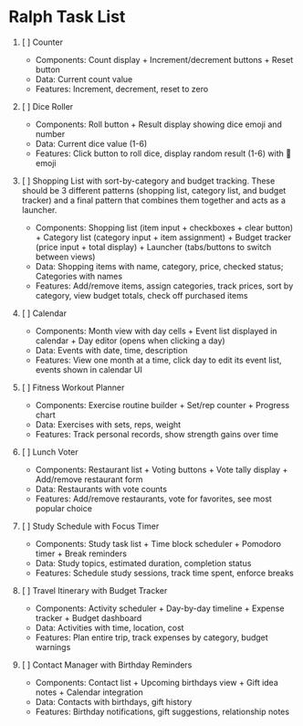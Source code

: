 # Ralph Task List

1. [ ] Counter
   - Components: Count display + Increment/decrement buttons + Reset button
   - Data: Current count value
   - Features: Increment, decrement, reset to zero

2. [ ] Dice Roller
   - Components: Roll button + Result display showing dice emoji and number
   - Data: Current dice value (1-6)
   - Features: Click button to roll dice, display random result (1-6) with 🎲
     emoji

3. [ ] Shopping List with sort-by-category and budget tracking. These should be
       3 different patterns (shopping list, category list, and budget tracker)
       and a final pattern that combines them together and acts as a launcher.
   - Components: Shopping list (item input + checkboxes + clear button) +
     Category list (category input + item assignment) + Budget tracker (price
     input + total display) + Launcher (tabs/buttons to switch between views)
   - Data: Shopping items with name, category, price, checked status; Categories
     with names
   - Features: Add/remove items, assign categories, track prices, sort by
     category, view budget totals, check off purchased items

4. [ ] Calendar
   - Components: Month view with day cells + Event list displayed in calendar +
     Day editor (opens when clicking a day)
   - Data: Events with date, time, description
   - Features: View one month at a time, click day to edit its event list,
     events shown in calendar UI

5. [ ] Fitness Workout Planner
   - Components: Exercise routine builder + Set/rep counter + Progress chart
   - Data: Exercises with sets, reps, weight
   - Features: Track personal records, show strength gains over time

6. [ ] Lunch Voter
   - Components: Restaurant list + Voting buttons + Vote tally display +
     Add/remove restaurant form
   - Data: Restaurants with vote counts
   - Features: Add/remove restaurants, vote for favorites, see most popular
     choice

7. [ ] Study Schedule with Focus Timer
   - Components: Study task list + Time block scheduler + Pomodoro timer + Break
     reminders
   - Data: Study topics, estimated duration, completion status
   - Features: Schedule study sessions, track time spent, enforce breaks

8. [ ] Travel Itinerary with Budget Tracker
   - Components: Activity scheduler + Day-by-day timeline + Expense tracker +
     Budget dashboard
   - Data: Activities with time, location, cost
   - Features: Plan entire trip, track expenses by category, budget warnings

9. [ ] Contact Manager with Birthday Reminders
   - Components: Contact list + Upcoming birthdays view + Gift idea notes +
     Calendar integration
   - Data: Contacts with birthdays, gift history
   - Features: Birthday notifications, gift suggestions, relationship notes
